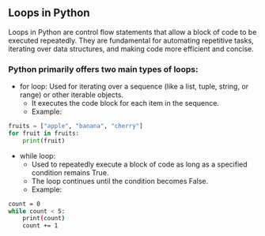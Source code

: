 ## Loops in Python
 Loops in Python are control flow statements that allow a block of code to be executed repeatedly. They are fundamental for automating repetitive tasks, iterating over data structures, and making code more efficient and concise.

 ### Python primarily offers two main types of loops:

- for loop:
Used for iterating over a sequence (like a list, tuple, string, or range) or other iterable objects.
  - It executes the code block for each item in the sequence.
  - Example:
```Python
fruits = ["apple", "banana", "cherry"]
for fruit in fruits:
    print(fruit)
```
- while loop:
  - Used to repeatedly execute a block of code as long as a specified condition remains True.
  - The loop continues until the condition becomes False.
  - Example:
  
```bash
count = 0
while count < 5:
    print(count)
    count += 1
```